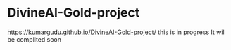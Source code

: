 # DivineAI-Gold-project
https://kumargudu.github.io/DivineAI-Gold-project/
this is in progress
It wil be complited soon

